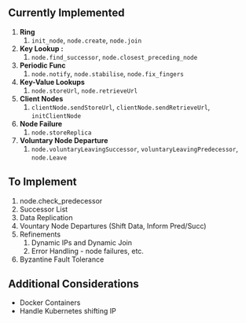 ## Currently Implemented
1. **Ring**
   1. `init_node`, `node.create`, `node.join`
2. **Key Lookup :**
   1. `node.find_successor`, `node.closest_preceding_node`
3. **Periodic Func**
   1. `node.notify`, `node.stabilise`, `node.fix_fingers`
4. **Key-Value Lookups**
   1. `node.storeUrl`, `node.retrieveUrl`
5. **Client Nodes**
   1. `clientNode.sendStoreUrl`, `clientNode.sendRetrieveUrl`, `initClientNode`
6. **Node Failure**
   1. `node.storeReplica` 
7. **Voluntary Node Departure** 
   1. `node.voluntaryLeavingSuccessor`, `voluntaryLeavingPredecessor`, `node.Leave`     

## To Implement
1. node.check_predecessor
2. Successor List
3. Data Replication
4. Vountary Node Departures (Shift Data, Inform Pred/Succ)
5. Refinements
   1. Dynamic IPs and Dynamic Join
   2. Error Handling - node failures, etc.
6. Byzantine Fault Tolerance


## Additional Considerations
- Docker Containers
- Handle Kubernetes shifting IP